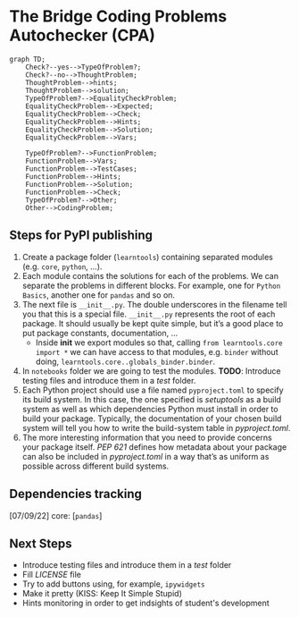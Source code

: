 # The Bridge Coding Problems Autochecker (CPA)


```mermaid
graph TD;
    Check?--yes-->TypeOfProblem?;
    Check?--no-->ThoughtProblem;
    ThoughtProblem-->hints;
    ThoughtProblem-->solution;
    TypeOfProblem?-->EqualityCheckProblem;
    EqualityCheckProblem-->Expected;
    EqualityCheckProblem-->Check;
    EqualityCheckProblem-->Hints;
    EqualityCheckProblem-->Solution;
    EqualityCheckProblem-->Vars;

    TypeOfProblem?-->FunctionProblem;
    FunctionProblem-->Vars;
    FunctionProblem-->TestCases;
    FunctionProblem-->Hints;
    FunctionProblem-->Solution;
    FunctionProblem-->Check;
    TypeOfProblem?-->Other;
    Other-->CodingProblem;
```

## Steps for PyPI publishing

1. Create a package folder (`learntools`) containing separated modules (e.g. `core`, `python`, ...).
2. Each module contains the solutions for each of the problems. We can separate the problems in different blocks. For example, one for `Python Basics`, another one for `pandas` and so on.
3. The next file is `__init__.py`. The double underscores in the filename tell you that this is a special file. `__init__.py` represents the root of each package. It should usually be kept quite simple, but it’s a good place to put package constants, documentation, ... 
   - Inside **init** we export modules so that, calling `from learntools.core import *` we can have access to that modules, e.g. `binder` without doing, `learntools.core..globals_binder.binder`.
4. In `notebooks` folder we are going to test the modules. **TODO**: Introduce testing files and introduce them in a *test* folder.
5. Each Python project should use a file named `pyproject.toml` to specify its build system. In this case, the one specified is *setuptools* as a build system as well as which dependencies Python must install in order to build your package. Typically, the documentation of your chosen build system will tell you how to write the build-system table in *pyproject.toml*.
6. The more interesting information that you need to provide concerns your package itself. *PEP 621* defines how metadata about your package can also be included in *pyproject.toml* in a way that’s as uniform as possible across different build systems.

## Dependencies tracking
[07/09/22] core: [`pandas`]

## Next Steps
- Introduce testing files and introduce them in a *test* folder
- Fill *LICENSE* file
- Try to add buttons using, for example, `ipywidgets`
- Make it pretty (KISS: Keep It Simple Stupid)
- Hints monitoring in order to get indsights of student's development